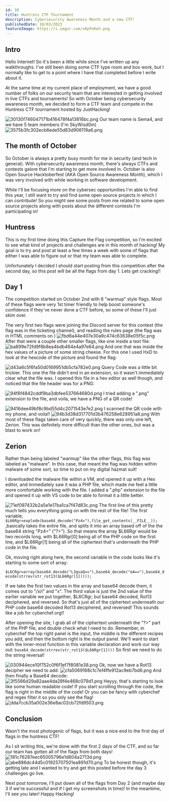 ```yaml
---
id: 10
title: Huntress CTF Tournament
description: Cybersecurity Awareness Month and a new CTF!
publishedDate: 10/03/2023
featureImage: https://i.imgur.com/x0pPeKeh.png
---
```


## Intro
Hello Internet!
So it's been a little while since I've written up any walkthroughs. I've still been doing some CTF type room and box work, but I normally like to get to a point where I have that completed before I write about it.

At the same time at my current place of employment, we have a good number of folks on our security team that are interested in getting involved in live CTFs and tournaments! So with October being cybersecurity awareness month, we decided to form a CTF team and compete in the Huntress CTF tournament hosted by JustHacking!

![30130f746047171b416478f4a13816bc.png](https://i.imgur.com/x0pPeKe.png)
Our team name is Sema4, and we have 5 team members (I'm SkyWisd0m)
![3575b3fc302ecb6ede55d83d906119a6.png](https://i.imgur.com/httEayh.png)

## The month of October
So October is always a pretty busy month for me in security (and tech in general). With cybersecurity awareness month, there's always CTFs and contests galore that I'm starting to get more involved in. October is also Open Source Hacktoberfest (AKA Open Source Awareness Month), which I was very involved with while working in software development.

While I'll be focusing more on the cybersec opportunities I'm able to find this year, I still want to try and find some open source projects in which I can contribute! So you might see some posts from me related to some open source projects along with posts about the different contests I'm participating in!

## Huntress
This is my first time doing this Capture the Flag competition, so I'm excited to see what kind of projects and challenges are in this month of hacking! My goal is to try and post at least a few times a week with some of flags that either I was able to figure out or that my team was able to complete.

Unfortunately I decided I should start posting from this competition after the second day, so this post will be all the flags from day 1.
Lets get cracking!!

## Day 1
The competition started on October 2nd with 6 "warmup" style flags. Most of these flags were very 1st timer friendly to help boost someone's confidence if they've never done a CTF before, so some of these I'll just skim over.

The very first two flags were joining the Discord server for this contest (the flag was in the ticketing channel), and reading the rules page (the flag was in HTML comments on )
![fbd6a44e407e30a9c474c63638e05f5c.png](https://i.imgur.com/ppCRC42.png)
After that were a couple other smaller flags, like one inside a text file:
![ba899e72fd9f8b8ea4bdb464e4a97e64.png](https://i.imgur.com/P3L9jE9.png)
And one that was inside the hex values of a picture of some string cheese. For this one I used HxD to look at the hexcode of the picture and found the flag:

![d43a6c5f6fa50d0169951db5cfa782e0.png](https://i.imgur.com/rwmdIVi.png)
Query Code was a little bit trickier. This one the file didn't end in an extension, so it wasn't immediately clear what the file was. I opened this file in a hex editor as well though, and noticed that the file header was for a PNG:

![94f6f4842cddf9ba3dbfee537664680d.png](https://i.imgur.com/gzvgCFa.png)
I tried adding a ".png" extension to the file, and voila, we have a PNG of a QR code!

![9416dee49bf8c9bd55d4c2071543e7e2.png](https://i.imgur.com/SDjKzQd.png)
I scanned the QR code with my phone, and voila!!
![94b3d38d317701d3b476258e628951a8.png](https://i.imgur.com/UhslUZc.png)
With most of these flags taken care of very quickly, there was only one left, Zerion. This was definitely more difficult than the other ones, but was a blast to work on!

## Zerion
Rather than being labeled "warmup" like the other flags, this flag was labeled as "malware". In this case, that meant the flag was hidden within malware of some sort, so time to put on my digital hazmat suit!

I downloaded the malware file within a VM, and opened it up with a Hex editor, and immediately saw it was a PHP file, which made me feel a little more comfortable working with the file. I added a ".php" extension to the file and opened it up with VS code to be able to format it a little better.

![71ef097432b2a5e1e17ba1ca7f47d83c.png](https://i.imgur.com/FYz3iyL.png)
The first line of this pretty much tells you everything going on with the rest of the file!
The first variable,
`$L66Rgr=explode(base64_decode("Pz4="),file_get_contents(__FILE__));` ,basically takes the entire file, and splits it into an array based off of the the base64 string "Pz4=" ("?>"). So that means the array $L66Rgr would be two records long, with $L66Rgr[0] being all of the PHP code on the first line, and $L66Rgr[1] being all of the ciphertext that's underneath the PHP code in the file.

Ok, moving right along here, the second variable in the code looks like it's starting to some sort of array:

`$L6CRgr=array(base64_decode("L3gvaQ=="),base64_decode("eA=="),base64_decode(strrev(str_rot13($L66Rgr[1]))));`

If we take the first two values in the array and base64 decode them, it comes out to "/x/i" and "x". The third value is just the 2nd value of the earlier variable we put together, $L6CRgr, but base64 decoded, Rot13 deciphered, and reversed. So that's just all of the ciphertext underneath our PHP code base64 decoded Rot13 deciphered, and reversed! This sounds like a job for cyberchef.org!!

After opening the site, I grab all of the ciphertext underneath the "?>" part of the PHP file, and double check what I need to do. Remember, in cyberchef the top right panel is the input, the middle is the different recipes you add, and then the bottom right is the output panel. We'll want to start with the inner-most function in this variable declaration and work our way out:
`base64_decode(strrev(str_rot13($L66Rgr[1])))`
So first we need to do the string reversal!

![030944ece10f752c0f6f1ef7f8081e38.png](https://i.imgur.com/JeQE0XL.png)
Ok, now we have a Rot13 decipher we need to add:
![cfa5069168c1c7ef4ffe912ac9eb7bd6.png](https://i.imgur.com/O5IVsPJ.png)
And then finally a Base64 decode:
![3f5566d29a82aae4da28f4e468c079d1.png](https://i.imgur.com/ynI8qkW.png)
Heyyy, that's starting to look like some human readable code!
If you start scrolling through the code, the flag is right in the middle of the code! Or you can be fancy with cyberchef and regex filter it so you only see the flag!
![dda7ccb35a002e36e8ac02cb72fd9503.png](https://i.imgur.com/2cRxxL8.png)
## Conclusion
Wasn't the most photogenic of flags, but it was a nice end to the first day of flags in the huntress CTF!

As I sit writing this, we're done with the first 2 days of the CTF, and so far our team has gotten all of the flags from both days! 
![181c76287eec65005796e1d804a2713d.png](https://i.imgur.com/cnq8A0T.png)
![abe886dc44d5c01925707501ea891d70.png](https://i.imgur.com/zLkgqNn.png)
To be honest though, it's getting late and I wanted to try and get this posted before the day 3 challenges go live.

Next post tomorrow, I'll put down all of the flags from Day 2 (and maybe day 3 if we're successful and if I get my screenshots in time)! In the meantime, I'll see you later!
Happy Hacking!




